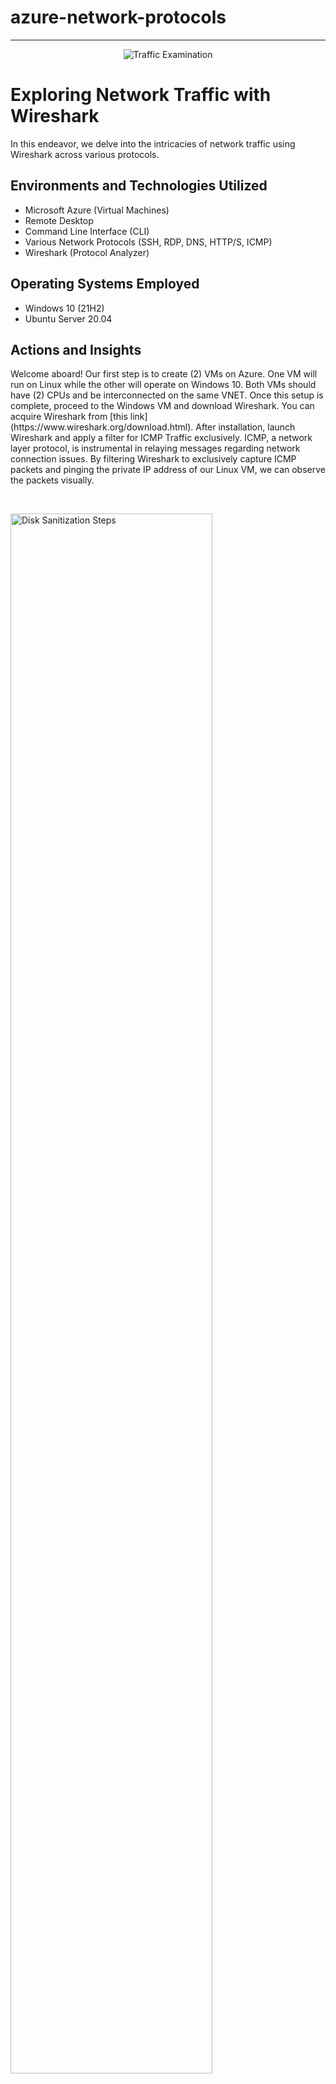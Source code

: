 # azure-network-protocols

---

<p align="center">
<img src="https://i.imgur.com/Ua7udoS.png" alt="Traffic Examination"/>
</p>

<h1>Exploring Network Traffic with Wireshark</h1>
In this endeavor, we delve into the intricacies of network traffic using Wireshark across various protocols. <br />

<h2>Environments and Technologies Utilized</h2>

- Microsoft Azure (Virtual Machines)
- Remote Desktop
- Command Line Interface (CLI)
- Various Network Protocols (SSH, RDP, DNS, HTTP/S, ICMP)
- Wireshark (Protocol Analyzer)

<h2>Operating Systems Employed </h2>

- Windows 10 (21H2)
- Ubuntu Server 20.04

<h2>Actions and Insights</h2>

<p>
</p>
<p>
Welcome aboard! Our first step is to create (2) VMs on Azure. One VM will run on Linux while the other will operate on Windows 10. Both VMs should have (2) CPUs and be interconnected on the same VNET. Once this setup is complete, proceed to the Windows VM and download Wireshark. You can acquire Wireshark from [this link](https://www.wireshark.org/download.html). After installation, launch Wireshark and apply a filter for ICMP Traffic exclusively. ICMP, a network layer protocol, is instrumental in relaying messages regarding network connection issues. By filtering Wireshark to exclusively capture ICMP packets and pinging the private IP address of our Linux VM, we can observe the packets visually.
</p>
<br />
<p>
<img src="https://i.imgur.com/IIUShxp.png" height="80%" width="80%" alt="Disk Sanitization Steps"/>
</p>
<p>
Let's scrutinize each packet individually to discern the precise data being transmitted in each ping, as depicted in the image below.
</p>
<br />
<p>
<img src="https://i.imgur.com/GLxSIG3.png" height="80%" width="80%" alt="Disk Sanitization Steps"/>
</p>
<p>
Subsequently, we'll initiate a perpetual ping towards the Linux VM using the 'ping -t' command. This will sustain the ping process until manually halted. While the Windows VM is engaged in pinging the Linux VM, navigate to the Linux VM and enact a blockade on inbound ICMP traffic within its firewall. This action will halt the reception of echo replies from the Linux VM. Implement the block by creating a new Network Security Group (NSG) on the Linux VM configured to obstruct ICMP. Restoration of ICMP traffic can be accomplished by permitting ICMP within the NSG.
</p>
<br />
<img src="https://i.imgur.com/5vXO75R.png" height="80%" width="80%" alt="Disk Sanitization Steps"/>
</p>
<img src="https://i.imgur.com/Asl80tN.png" height="80%" width="80%" alt="Disk Sanitization Steps"/>
<p>
Moving forward, utilize the Windows VM to establish an SSH connection with the Linux VM. SSH access will facilitate entry into the Linux VM's CLI. Configure Wireshark to exclusively capture SSH packets. Upon executing the SSH command "ssh labuser@10.0.0.5" (private IP address) on the Windows VM, Wireshark will promptly commence capturing SSH packets, as illustrated below.
</p>
<br />
<img src="https://i.imgur.com/zteR41r.png" height="80%" width="80%" alt="Disk Sanitization Steps"/>
</p>
<p>
Let's now leverage Wireshark to filter for the Dynamic Host Configuration Protocol (DHCP), which operates on UDP ports 67 and 68. DHCP is instrumental in assigning IP addresses to client machines. Initiate a request for a new IP address using the command "ipconfig /renew". The ensuing traffic can be observed below.
</p>
<br />
<img src="https://i.imgur.com/vU8fpQf.png" height="80%" width="80%" alt="Disk Sanitization Steps"/>
</p>
<p>
Proceeding further, let's delve into DNS (Domain Name Server) traffic by filtering it on Wireshark in a similar manner. Initiate DNS traffic by executing the command "nslookup www.google.com." This command solicits the DNS server for Google's IP address. DNS traffic is routed through port number 53. 
</p>
<br />
<img src="https://i.imgur.com/VMcwmsO.png" height="80%" width="80%" alt="Disk Sanitization Steps"/>
</p>
<p>
Lastly, filter for RDP (Remote Desktop Protocol) traffic, which operates on port 3389. This protocol facilitates remote desktop connections from your desktop to the Virtual Machines hosted in Azure. 
</p>
<br />
<img src="https://i.imgur.com/VxXGv6X.png" height="80%" width="80%" alt="Disk Sanitization Steps"/>
</p>
<p>
